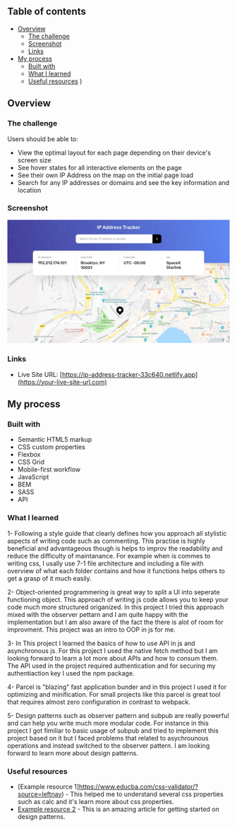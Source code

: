 ## Table of contents

- [Overview](#overview)
  - [The challenge](#the-challenge)
  - [Screenshot](#screenshot)
  - [Links](#links)
- [My process](#my-process)
  - [Built with](#built-with)
  - [What I learned](#what-i-learned)
  - [Useful resources](#useful-resources)
)

## Overview

### The challenge

Users should be able to:

- View the optimal layout for each page depending on their device's screen size
- See hover states for all interactive elements on the page
- See their own IP Address on the map on the initial page load
- Search for any IP addresses or domains and see the key information and location

### Screenshot

![](./design/desktop-design.jpg)

### Links

- Live Site URL: [https://ip-address-tracker-33c640.netlify.app](https://your-live-site-url.com)

## My process

### Built with

- Semantic HTML5 markup
- CSS custom properties
- Flexbox
- CSS Grid
- Mobile-first workflow
- JavaScript
- BEM
- SASS
- API 

### What I learned

1- Following a style guide that clearly defines how you approach all stylistic aspects of writing code such as commenting. This practise is highly beneficial and advantageous
though is helps to improv the readability and reduce the difficulty of maintanance. For example when is commes to writing css, I usally use 7-1 file architecture and including
a file with overview of what each folder contains and how it functions helps others to get a grasp of it much easily.

2- Object-oriented programmering is great way to split a UI into seperate functioning object. This approach of writing js code allows you to keep your code much more structured
origanized. In this project I tried this approach mixed with the observer pettarn and I am quite happy with the implementation but I am also aware of the fact the there is alot 
of room for improvment. This project was an intro to OOP in js for me.

3- In This project I learned the basics of how to use API in js and asynchronous js. For this project I used the native fetch method but I am looking forward to learn a lot 
more about APIs and how to consum them. The API used in the project required authentication and for securing my authentiaction key I used the npm package.

4- Parcel is "blazing" fast application bunder and in this project I used it for optimizing and minification. For small projects like this parcel is great tool that requires
almost zero configuration in contrast to webpack.

5- Design patterns such as observer pattern and subpub are really powerful and can help you write much more modular code. For instance in this project I got fimiliar to basic
usage of subpub and tried to implement this project based on it but I faced problems that related to asychrounous operations and instead switched to the observer pattern. I am 
looking forward to learn more about design patterns. 


### Useful resources

- [Example resource 1]https://www.educba.com/css-validator/?source=leftnav) - This helped me to understand several css properties such as calc and it's learn more about css properties.
- [Example resource 2](https://wanago.io/2020/01/20/javascript-design-patterns-observer-typescript/) - This is an amazing article for getting started on design patterns.

